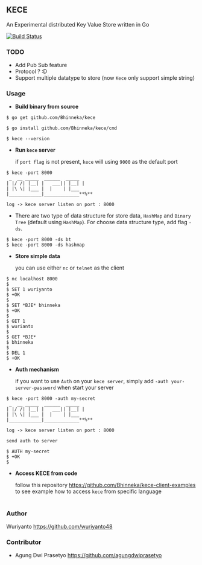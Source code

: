 ## KECE

An Experimental distributed Key Value Store written in Go

[![Build Status](https://travis-ci.org/Bhinneka/kece.svg?branch=master)](https://travis-ci.org/Bhinneka/kece)

### TODO
- Add Pub Sub feature
- Protocol ? :D
- Support multiple datatype to store (now `Kece` only support simple string)

### Usage
- <b>Build binary from source</b>
```shell
$ go get github.com/Bhinneka/kece

$ go install github.com/Bhinneka/kece/cmd

$ kece --version
```

- <b>Run `kece` server</b>

    if `port flag` is not present, `kece` will using `9000` as the default port
```shell
$ kece -port 8000
 _  __ _____  ______  _____
| |/ /| |__| |   ___|| |__| |
| |\ \| |___ |  |    | |___
|____________|_____________**%**

log -> kece server listen on port : 8000
```

- There are two type of data structure for store data, `HashMap` and `Binary Tree` (default using `HashMap`). For choose data structure type, add flag `-ds`.
```shell
$ kece -port 8000 -ds bt
$ kece -port 8000 -ds hashmap
```

- <b>Store simple data</b>
    
    you can use either `nc` or `telnet` as the client
```shell
$ nc localhost 8000
$
$ SET 1 wuriyanto
$ +OK
$
$ SET *BJE* bhinneka
$ +OK
$
$ GET 1
$ wurianto
$
$ GET *BJE*
$ bhinneka
$
$ DEL 1
$ +OK
```

- <b>Auth mechanism</b>

    if you want to use `Auth` on your `kece server`, simply add `-auth your-server-password` when start your server
```shell
$ kece -port 8000 -auth my-secret
 _  __ _____  ______  _____
| |/ /| |__| |   ___|| |__| |
| |\ \| |___ |  |    | |___
|____________|_____________**%**

log -> kece server listen on port : 8000
```

    send auth to server
```shell
$ AUTH my-secret
$ +OK
$
```

- <b>Access KECE from code</b>

    follow this repository https://github.com/Bhinneka/kece-client-examples to see example how to access `kece` from specific language


#

### Author
Wuriyanto https://github.com/wuriyanto48

### Contributor
- Agung Dwi Prasetyo https://github.com/agungdwiprasetyo
